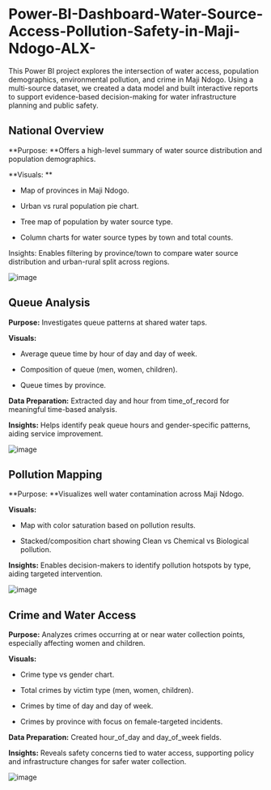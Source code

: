 # Power-BI-Dashboard-Water-Source-Access-Pollution-Safety-in-Maji-Ndogo-ALX-
This Power BI project explores the intersection of water access, population demographics, environmental pollution, and crime in Maji Ndogo. Using a multi-source dataset, we created a data model and built interactive reports to support evidence-based decision-making for water infrastructure planning and public safety.


## National Overview
**Purpose: **Offers a high-level summary of water source distribution and population demographics.

**Visuals: **
  - Map of provinces in Maji Ndogo.

  - Urban vs rural population pie chart.

  - Tree map of population by water source type.

  - Column charts for water source types by town and total counts.

Insights: Enables filtering by province/town to compare water source distribution and urban-rural split across regions.

![image](https://github.com/user-attachments/assets/3dafa30a-b80b-421e-b92b-4c6adc2134c9)


## Queue Analysis
**Purpose:** Investigates queue patterns at shared water taps.

**Visuals:**

  - Average queue time by hour of day and day of week.

  - Composition of queue (men, women, children).

 - Queue times by province.

**Data Preparation:** Extracted day and hour from time_of_record for meaningful time-based analysis.

**Insights:** Helps identify peak queue hours and gender-specific patterns, aiding service improvement.

![image](https://github.com/user-attachments/assets/7eb2b8c1-4d86-4c93-870a-f5a665962596)


## Pollution Mapping
**Purpose: **Visualizes well water contamination across Maji Ndogo.

**Visuals:**

  - Map with color saturation based on pollution results.
  
  - Stacked/composition chart showing Clean vs Chemical vs Biological pollution.

**Insights:** Enables decision-makers to identify pollution hotspots by type, aiding targeted intervention.

![image](https://github.com/user-attachments/assets/c57b6ca8-63b2-4a7e-b562-d32a2d97dc9a)


## Crime and Water Access
**Purpose:** Analyzes crimes occurring at or near water collection points, especially affecting women and children.

**Visuals:**

  - Crime type vs gender chart.
  
  - Total crimes by victim type (men, women, children).
  
  - Crimes by time of day and day of week.
  
  - Crimes by province with focus on female-targeted incidents.

**Data Preparation:** Created hour_of_day and day_of_week fields.

**Insights:** Reveals safety concerns tied to water access, supporting policy and infrastructure changes for safer water collection.

![image](https://github.com/user-attachments/assets/2a91ee66-817e-42b8-b4dd-11cdfb3346b5)

